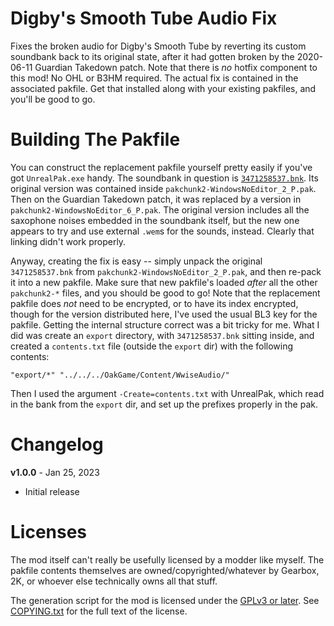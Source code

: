 Digby's Smooth Tube Audio Fix
=============================

Fixes the broken audio for Digby's Smooth Tube by reverting its custom
soundbank back to its original state, after it had gotten broken by the
2020-06-11 Guardian Takedown patch.  Note that there is *no* hotfix
component to this mod!  No OHL or B3HM required.  The actual fix is
contained in the associated pakfile.  Get that installed along with your
existing pakfiles, and you'll be good to go.

Building The Pakfile
====================

You can construct the replacement pakfile yourself pretty easily if you've
got `UnrealPak.exe` handy.  The soundbank in question is
[`3471258537.bnk`](https://apocalyptech.com/games/bl3-pakfile/index.php?name=3471258537).
Its original version was contained inside `pakchunk2-WindowsNoEditor_2_P.pak`.
Then on the Guardian Takedown patch, it was replaced by a version in
`pakchunk2-WindowsNoEditor_6_P.pak`.  The original version includes all the
saxophone noises embedded in the soundbank itself, but the new one appears
to try and use external `.wem`s for the sounds, instead.  Clearly that
linking didn't work properly.

Anyway, creating the fix is easy -- simply unpack the original `3471258537.bnk`
from `pakchunk2-WindowsNoEditor_2_P.pak`, and then re-pack it into a new
pakfile.  Make sure that new pakfile's loaded *after* all the other
`pakchunk2-*` files, and you should be good to go!  Note that the replacement
pakfile does *not* need to be encrypted, or to have its index encrypted, though
for the version distributed here, I've used the usual BL3 key for the pakfile.
Getting the internal structure correct was a bit tricky for me.  What I did
was create an `export` directory, with `3471258537.bnk` sitting inside, and
created a `contents.txt` file (outside the `export` dir) with the following
contents:

    "export/*" "../../../OakGame/Content/WwiseAudio/"

Then I used the argument `-Create=contents.txt` with UnrealPak, which read in
the bank from the `export` dir, and set up the prefixes properly in the pak.

Changelog
=========

**v1.0.0** - Jan 25, 2023
 * Initial release
 
Licenses
========

The mod itself can't really be usefully licensed by a modder like myself.
The pakfile contents themselves are owned/copyrighted/whatever by Gearbox,
2K, or whoever else technically owns all that stuff.

The generation script for the mod is licensed under the
[GPLv3 or later](https://www.gnu.org/licenses/quick-guide-gplv3.html).
See [COPYING.txt](../../COPYING.txt) for the full text of the license.

